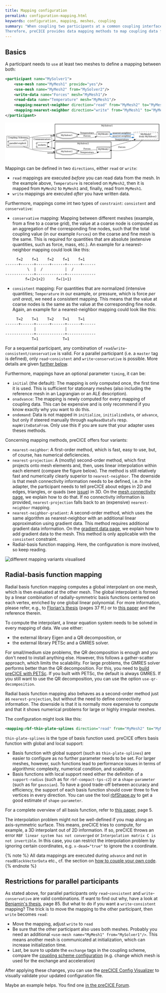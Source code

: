 ```yaml
---
title: Mapping configuration
permalink: configuration-mapping.html
keywords: configuration, mapping, meshes, coupling
summary: "When coupling two participants at a common coupling interface, in general, the two surface meshes do not match.
Therefore, preCICE provides data mapping methods to map coupling data from one mesh to the other. On this page, we explain how to configure such data mapping methods."
---
```


## Basics

A participant needs to `use` at least two meshes to define a mapping between both:

```xml
<participant name="MySolver1">
    <use-mesh name="MyMesh1" provide="yes"/>
    <use-mesh name="MyMesh2" from="MySolver2"/>
    <write-data name="Forces" mesh="MyMesh1"/>
    <read-data name="Temperature" mesh="MyMesh1"/>
    <mapping:nearest-neighbor direction="read" from="MyMesh2" to="MyMesh1" constraint="consistent"/>
    <mapping:nearest-neighbor direction="write" from="MyMesh1" to="MyMesh2" constraint="conservative"/>
</participant>
```

![Mapping configuration](images/docs/configuration/doc-mapping.png)

Mappings can be defined in two `directions`, either `read` or `write`:

* `read` mappings are executed _before_ you can read data from the mesh. In the example above, `Temperature` is received on `MyMesh2`, then it is mapped from `MyMesh2` to `MyMesh1` and, finally, read from `MyMesh1`.
* `write` mappings are executed _after_ you have written data.

Furthermore, mappings come int two types of `constraint`: `consistent` and `conservative`:

* `conservative` mapping: Mapping between different meshes (example, from a fine to a coarse grid), the value at a coarse node is computed as an aggregation of the corresponding fine nodes, such that the total coupling value (in our example `Forces`) on the coarse and fine mesh is the same. This is required for quantities that are absolute (extensive quantities, such as force, mass, etc.). An example for a nearest-neighbor mapping could look like this:

```text
     f=2    f=1    f=2    f=1    f=1
------+------+------+------+------+------
          \  |  /          |  /
-------------+-------------+-------------
         f=(2+1+2)     f=(1+1)
```

* `consistent` mapping: For quantities that are normalized (intensive quantities; `Temperature` in our example, or pressure, which is force _per unit area_), we need a consistent mapping. This means that the value at coarse nodes is the same as the value at the corresponding fine node. Again, an example for a nearest-neighbor mapping could look like this:

```text
     T=2    T=1    T=2    T=1    T=1
------+------+------+------+------+------
             |             |
-------------+-------------+-------------
            T=1           T=1
```

For a sequential participant, any combination of `read`/`write`-`consistent/conservative` is valid. For a parallel participant (i.e. a `master` tag is defined), only `read`-`consistent` and `write`-`conservative` is possible. More details are given [further below](configuration-mapping.html#restrictions-for-parallel-participants).

Furthermore, mappings have an optional parameter `timing`, it can be:

* `initial` (the default): The mapping is only computed once, the first time it is used. This is sufficient for stationary meshes (also including the reference mesh in an Lagrangian or an ALE description).
* `onadvance`: The mapping is newly computed for every mapping of coupling data. This can be expensive and is only recommend if you know exactly why you want to do this.
* `ondemand`: Data is not mapped in `initialize`, `initializeData`, or `advance`, but only if steered manually through `mapReadDataTo` resp. `mapWriteDataFrom`. Only use this if you are sure that your adapter uses theses methods.

Concerning mapping methods, preCICE offers four variants:

* `nearest-neighbor`: A first-order method, which is fast, easy to use, but, of course, has numerical deficiencies.
* `nearest-projection`: A (mostly) second-order method, which first projects onto mesh elements and, then, uses linear interpolation within each element (compare the figure below). The method is still relatively fast and numerically clearly superior to `nearest-neighbor`. The downside is that mesh connectivity information needs to be defined, i.e. in the adapter, the participant needs to tell preCICE about edges in 2D and edges, triangles, or quads (see [issue](https://github.com/precice/precice/issues/153)) in 3D. On the [mesh connectivity page](couple-your-code-defining-mesh-connectivity.html), we explain how to do that. If no connectivity information is provided, `nearest-projection` falls back to an (expensive) `nearest-neighbor` mapping.
* `nearest-neighbor-gradient`: A second-order method, which uses the same algorithm as nearest-neighbor with an additional linear approximation using gradient data. This method requires additional gradient data information. On the [gradient data page](couple-your-code-gradient-data.html), we explain how to add gradient data to the mesh. This method is only applicable with the `consistent` constraint.
* Radial-basis function mapping. Here, the configuration is more involved, so keep reading.

![different mapping variants visualised](images/docs/configuration-mapping-variants.png)

## Radial-basis function mapping

Radial basis function mapping computes a global interpolant on one mesh, which is then evaluated at the other mesh. The global interpolant is formed by a linear combination of radially-symmetric basis functions centered on each vertex, enriched by one global linear polynomial. For more information, please refer, e.g., to [Florian's thesis](https://elib.uni-stuttgart.de/bitstream/11682/10598/3/Lindner%20-%20Data%20Transfer%20in%20Partitioned%20Multi-Physics%20Simulations.pdf) (pages 37 ff.) or to [this paper](https://www.researchgate.net/publication/317902743_Radial_Basis_Function_Interpolation_for_Black-Box_Multi-Physics_Simulations) and the reference therein.

To compute the interpolant, a linear equation system needs to be solved in every mapping of data. We use either:

* the external library Eigen and a QR decomposition, or
* the external library PETSc and a GMRES solver.

For small/medium size problems, the QR decomposition is enough and you don't need to install anything else. However, this follows a gather-scatter approach, which limits the scalability. For large problems, the GMRES solver performs better than the QR decomposition. For this, you need to [build preCICE with PETSc](https://github.com/precice/precice/wiki/Dependencies#petsc-optional). If you built with PETSc, the default is always GMRES. If you still want to use the QR decomposition, you can use the option `use-qr-decomposition`.

Radial basis function mapping also behaves as a second-order method just as `nearest-projection`, but without the need to define connectivity information. The downside is that it is normally more expensive to compute and that it shows numerical problems for large or highly irregular meshes.

The configuration might look like this:

```xml
<mapping:rbf-thin-plate-splines direction="read" from="MyMesh2" to="MyMesh1" constraint="consistent"/>
```

`thin-plate-splines` is the type of basis function used. preCICE offers basis function with global and local support:

* Basis function with global support (such as `thin-plate-splines`) are easier to configure as no further parameter needs to be set. For larger meshes, however, such functions lead to performance issues in terms of algorithmic complexity, numerical condition, and scalability.
* Basis functions with local support need either the definition of a `support-radius` (such as for `rbf-compact-tps-c2`) or a `shape-parameter` (such as for `gaussian`). To have a good trade-off between accuracy and efficiency, the support of each basis function should cover three to five vertices in every direction. You can use the tool [rbfShape.py](https://github.com/precice/precice/tree/develop/extras/rbfShape) to get a good estimate of `shape-parameter`.

For a complete overview of all basis function, refer to [this paper](https://www.sciencedirect.com/science/article/pii/S0045793016300974), page 5.

The interpolation problem might not be well-defined if you map along an axis-symmetric surface. This means, preCICE tries to compute, for example, a 3D interpolant out of 2D information. If so, preCICE throws an error `RBF linear system has not converged` or `Interpolation matrix C is not invertible`. In this case, you can restrict the interpolation problem by ignoring certain coordinates, e.g. `x-dead="true"` to ignore the x coordinate.

{% note %}
All data mappings are executed during `advance` and not in `readBlockVectorData` etc., cf. the section on  [how to couple your own code](couple-your-code-overview.html).
{% endnote %}

## Restrictions for parallel participants

As stated above, for parallel participants only `read`-`consistent` and `write`-`conservative` are valid combinations. If want to find out why, have a look at [Benjamin's thesis](https://mediatum.ub.tum.de/doc/1320661/document.pdf), page 85. But what to do if you want a `write`-`consistent` mapping? The trick is to move the mapping to the other participant, then `write` becomes `read`:

* Move the mapping, adjust `write` to `read`
* Be sure that the other participant also uses both meshes. Probably you need an additional `<use-mesh name="MyMesh1" from="MySolver1"/>`. This means another mesh is communicated at initialization, which can increase initialization time.
* Last, be sure to update the `exchange` tags in the coupling scheme, compare the [coupling scheme configuration](configuration-coupling.html) (e.g. change which mesh is used for the exchange and acceleration)

After applying these changes, you can use the [preCICE Config Visualizer](https://github.com/precice/config-visualizer) to visually validate your updated configuration file.

Maybe an example helps. You find one [in the preCICE Forum](https://precice.discourse.group/t/data-mapping-not-allowed-for-parallel-computation/374).
